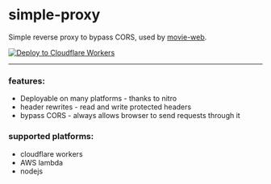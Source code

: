# simple-proxy

Simple reverse proxy to bypass CORS, used by [movie-web](https://movie-web.app).

[![Deploy to Cloudflare Workers](https://deploy.workers.cloudflare.com/button)](https://deploy.workers.cloudflare.com/?url=https://github.com/YOURUSERNAME/YOURREPO)

---

### features:
 - Deployable on many platforms - thanks to nitro
 - header rewrites - read and write protected headers
 - bypass CORS - always allows browser to send requests through it

### supported platforms:
 - cloudflare workers
 - AWS lambda
 - nodejs
